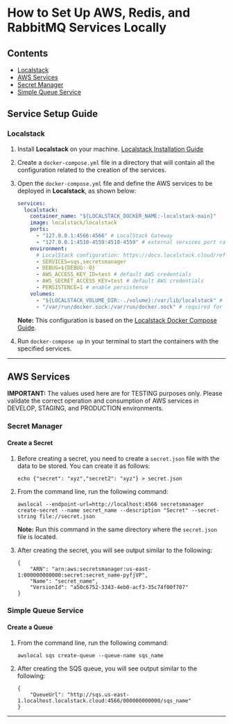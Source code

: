 # How to Set Up AWS, Redis, and RabbitMQ Services Locally

## Contents

- [Localstack](#localstack)
- [AWS Services](#aws-services)
- [Secret Manager](#secret-manager)
- [Simple Queue Service](#simple-queue-service)

## Service Setup Guide

### Localstack

1. Install **Localstack** on your machine. [Localstack Installation Guide](https://docs.localstack.cloud/getting-started/installation/)

2. Create a `docker-compose.yml` file in a directory that will contain all the configuration related to the creation of the services.

3. Open the `docker-compose.yml` file and define the AWS services to be deployed in **Localstack**, as shown below:

   ```yaml
   services:
     localstack:
       container_name: "${LOCALSTACK_DOCKER_NAME:-localstack-main}"
       image: localstack/localstack
       ports:
         - "127.0.0.1:4566:4566" # LocalStack Gateway
         - "127.0.0.1:4510-4559:4510-4559" # external services port range
       environment:
         # LocalStack configuration: https://docs.localstack.cloud/references/configuration/
         - SERVICES=sqs,secretsmanager
         - DEBUG=${DEBUG:-0}
         - AWS_ACCESS_KEY_ID=test # default AWS credentials
         - AWS_SECRET_ACCESS_KEY=test # default AWS credentials
         - PERSISTENCE=1 # enable persistence
       volumes:
         - "${LOCALSTACK_VOLUME_DIR:-./volume}:/var/lib/localstack" # LocalStack data volume
         - "/var/run/docker.sock:/var/run/docker.sock" # required for launching Docker containers from within LocalStack
   ```

   **Note:** This configuration is based on the [Localstack Docker Compose Guide](https://docs.localstack.cloud/getting-started/installation/#docker-compose).

4. Run `docker-compose up` in your terminal to start the containers with the specified services.

---

## AWS Services

**IMPORTANT:** The values used here are for TESTING purposes only. Please validate the correct operation and consumption of AWS services in DEVELOP, STAGING, and PRODUCTION environments.

### Secret Manager

#### Create a Secret

1. Before creating a secret, you need to create a `secret.json` file with the data to be stored. You can create it as follows:

   ```
   echo {"secret": "xyz","secret2": "xyz"} > secret.json
   ```

2. From the command line, run the following command:

   ```
   awslocal --endpoint-url=http://localhost:4566 secretsmanager create-secret --name secret_name --description "Secret" --secret-string file://secret.json
   ```

   **Note:** Run this command in the same directory where the `secret.json` file is located.

3. After creating the secret, you will see output similar to the following:

   ```
   {
       "ARN": "arn:aws:secretsmanager:us-east-1:000000000000:secret:secret_name-pyfjVP",
       "Name": "secret_name",
       "VersionId": "a50c6752-3343-4eb0-acf3-35c74f00f707"
   }
   ```

### Simple Queue Service

#### Create a Queue

1. From the command line, run the following command:

   ```
   awslocal sqs create-queue --queue-name sqs_name
   ```

2. After creating the SQS queue, you will see output similar to the following:

   ```
   {
       "QueueUrl": "http://sqs.us-east-1.localhost.localstack.cloud:4566/000000000000/sqs_name"
   }
   ```

---

